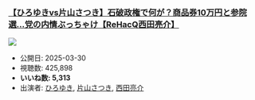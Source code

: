 ### [【ひろゆきvs片山さつき】石破政権で何が？商品券10万円と参院選...党の内情ぶっちゃけ【ReHacQ西田亮介】](https://www.youtube.com/watch?v=76tZNWVZaS4)
[![](https://img.youtube.com/vi/76tZNWVZaS4/sddefault.jpg)](https://www.youtube.com/watch?v=76tZNWVZaS4)
-   公開日: 2025-03-30
-   視聴数: 425,898
-   **いいね数: 5,313**
-   出演者: [ひろゆき](/rehacq_fan/people/ひろゆき "wikilink"), [片山さつき](/rehacq_fan/people/片山さつき "wikilink"), [西田亮介](/rehacq_fan/people/西田亮介 "wikilink")
